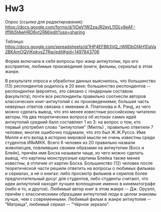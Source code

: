 # Hw3
_Опрос (ссылка для редактирования):_ https://docs.google.com/forms/d/1jOeV1W2zqJR2evL11DLy8eAF-iff9b5tAwHRD6vt2RM/edit?usp=sharing    

_Таблица:_ https://docs.google.com/spreadsheets/d/1HP4EFB63VQ_rWRDbGf4H1DaVa2BKAmOQVjKpkvsZ7Rw/edit#gid=1497843706    

Форма включала в себя вопросы про жанр антиутопии, про его восприятие, любимые произведения (книги, фильмы, сериалы) в этом жанре.

В результате опроса и обработки данных выяснилось, что большинство (13) респондентов родилось в 20 веке; большинство респондентов -- респондентки (вероятно, это связано с гендерным составом факультета); почти все респонденты правильно соотнесли авторов классических книг-антиутопий с их произведениями; большая часть неверных ответов связана с именами А. Платонова и А. Рэнд, из чего можно сделать вывод, что это менее известные российскому читателю авторы. На два теоретических вопроса об истоках самих идей антиутопий средний балл составляет 1 из 3: на вопрос о том, кто первый употребил слово "антиутопия" (Милль) , правильно ответили 7 человек; многие ошибочно подумали, что это был Ж.Ж.Руссо. Имя Милля и его вклад в историю мировой мысли не очень известны среди студентов ИЯиМКК. Всего 6 человек из 20 правильно назвали живописцев, повлиявших своими образами на антиутопии (Босх и Блейк), причём имя Босха называли чаще, из чего можно сделать вывод, что картины монструозные картины Блейка также менее известны, в отличие от картин Босха. Большинство (12) человек после теоретической части решили ответить на вопросы о любимых фильмах и сериалах, а не о книгах: либо просмотр фильмов и серилов более предпочтительный досуг для студентов, либо студенты считают, что идеи антиутопий находят лучшее воплощение именно в кинематографе (либо и то, и другое). Любимый автор книг в этом жанре -- Дж. Оруэлл, причём с классическими образцами антиутопий люди в целом знакомы лучше, чем с современными. Любимый фильм в жанре антиутопия -- "Матрица", любимый сериал -- "Чёрное зеркало".
